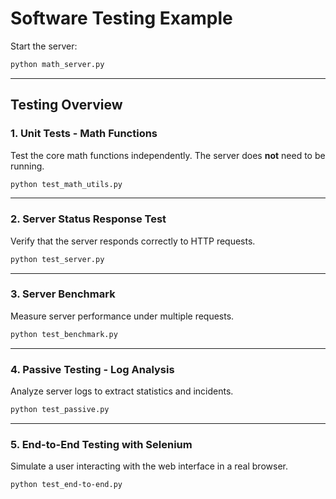 # Software Testing Example

Start the server:

```bash
python math_server.py
```

---

## Testing Overview

### 1. Unit Tests - Math Functions

Test the core math functions independently. The server does **not** need to be running.

```bash
python test_math_utils.py
```

---

### 2. Server Status Response Test

Verify that the server responds correctly to HTTP requests.

```bash
python test_server.py
```

---

### 3. Server Benchmark

Measure server performance under multiple requests.

```bash
python test_benchmark.py
```

---

### 4. Passive Testing - Log Analysis

Analyze server logs to extract statistics and incidents.

```bash
python test_passive.py
```

---

### 5. End-to-End Testing with Selenium

Simulate a user interacting with the web interface in a real browser.

```bash
python test_end-to-end.py
```
